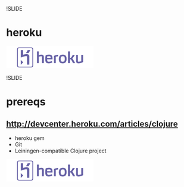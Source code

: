 !SLIDE
# heroku #
![Heroku Logo](heroku-logo-light-234x60.png)

!SLIDE
# prereqs #
## http://devcenter.heroku.com/articles/clojure ##

* heroku gem
* Git
* Leiningen-compatible Clojure project

<div class="watermark">
  <img src="heroku-logo-light-234x60.png"/>
</div>